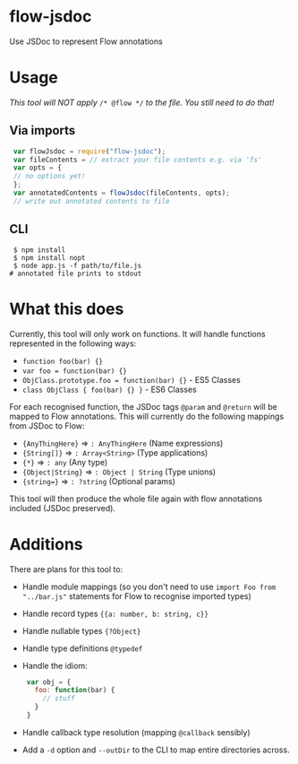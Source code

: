 # flow-jsdoc
Use JSDoc to represent Flow annotations

# Usage

*This tool will NOT apply* `/* @flow */` *to the file. You still need to do that!*

## Via imports
```javascript
 var flowJsdoc = require("flow-jsdoc");
 var fileContents = // extract your file contents e.g. via 'fs'
 var opts = {
 // no options yet!
 };
 var annotatedContents = flowJsdoc(fileContents, opts);
 // write out annotated contents to file
```

## CLI
```
 $ npm install
 $ npm install nopt
 $ node app.js -f path/to/file.js
# annotated file prints to stdout
```

# What this does
Currently, this tool will only work on functions. It will handle functions represented in the following ways:
 * `function foo(bar) {}`
 * `var foo = function(bar) {}`
 * `ObjClass.prototype.foo = function(bar) {}` - ES5 Classes
 * `class ObjClass { foo(bar) {} }` - ES6 Classes

For each recognised function, the JSDoc tags `@param` and `@return` will be mapped to Flow annotations. This will currently do the following mappings from JSDoc to Flow:
 * `{AnyThingHere}` => `: AnyThingHere` (Name expressions)
 * `{String[]}` => `: Array<String>` (Type applications)
 * `{*}` => `: any` (Any type)
 * `{Object|String}` => `: Object | String` (Type unions)
 * `{string=}` => `: ?string` (Optional params)

This tool will then produce the whole file again with flow annotations included (JSDoc preserved).

# Additions
There are plans for this tool to:
 * Handle module mappings (so you don't need to use `import Foo from "../bar.js"` statements for Flow to recognise imported types)
 * Handle record types `{{a: number, b: string, c}}`
 * Handle nullable types `{?Object}`
 * Handle type definitions `@typedef`
 * Handle the idiom:
 
   ```javascript
    var obj = {
      foo: function(bar) {
        // stuff
      }
    }
   ```
 * Handle callback type resolution (mapping `@callback` sensibly)
 * Add a `-d` option and `--outDir` to the CLI to map entire directories across. 
